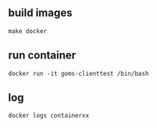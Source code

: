 ## build images
```
make docker
```

## run container
```
docker run -it goms-clienttest /bin/bash
```

## log
```
docker logs containerxx
```

